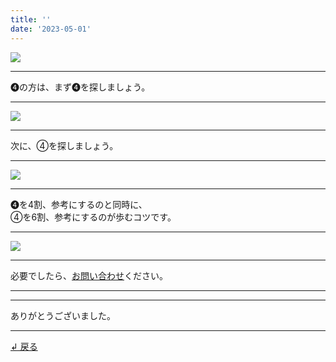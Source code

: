 ```yaml
---
title: ''
date: '2023-05-01'
---
```

![](/images/44.jpg)
***
➍の方は、まず➍を探しましょう。
***
![](/images/44_.jpg)
***
次に、④を探しましょう。
***
![](/images/44__.jpg)
***
➍を4割、参考にするのと同時に、    
④を6割、参考にするのが歩むコツです。
***
![](/images/44___.jpg)
***
必要でしたら、[お問い合わせ](https://thebase.in/inquiry/01234567890)ください。
***
***
ありがとうございました。
***
[ ↲ 戻る ](/posts/0)

